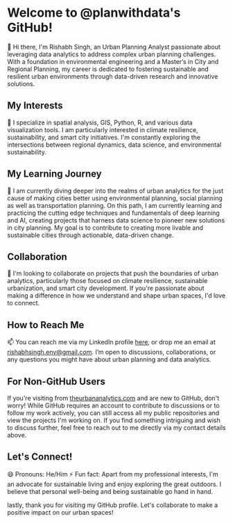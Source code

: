 # Welcome to @planwithdata's GitHub!

👋 Hi there, I'm Rishabh Singh, an Urban Planning Analyst passionate about leveraging data analytics to address complex urban planning challenges. With a foundation in environmental engineering and a Master’s in City and Regional Planning, my career is dedicated to fostering sustainable and resilient urban environments through data-driven research and innovative solutions.

## My Interests
👀 I specialize in spatial analysis, GIS, Python, R, and various data visualization tools. I am particularly interested in climate resilience, sustainability, and smart city initiatives. I'm constantly exploring the intersections between regional dynamics, data science, and environmental sustainability.

## My Learning Journey
🌱 I am currently diving deeper into the realms of urban analytics for the just cause of making cities better using environmental planning, social planning as well as transportation planning. On this path, I am currently learning and practicing the cutting edge techniques and fundamentals of deep learning and AI, creating projects that harness data science to pioneer new solutions in city planning. My goal is to contribute to creating more livable and sustainable cities through actionable, data-driven change.

## Collaboration
💞️ I'm looking to collaborate on projects that push the boundaries of urban analytics, particularly those focused on climate resilience, sustainable urbanization, and smart city development. If you're passionate about making a difference in how we understand and shape urban spaces, I'd love to connect.

## How to Reach Me
📫 You can reach me via my LinkedIn profile [here](www.linkedin.com/in/rishabhsingh9512), or drop me an email at rishabhsingh.env@gmail.com. I’m open to discussions, collaborations, or any questions you might have about urban planning and data analytics.

## For Non-GitHub Users
If you're visiting from [theurbananalytics.com](https://theurbananalytics.com) and are new to GitHub, don't worry! While GitHub requires an account to contribute to discussions or to follow my work actively, you can still access all my public repositories and view the projects I'm working on. If you find something intriguing and wish to discuss further, feel free to reach out to me directly via my contact details above.

## Let's Connect!
😄 Pronouns: He/Him
⚡ Fun fact: Apart from my professional interests, I'm an advocate for sustainable living and enjoy exploring the great outdoors. I believe that personal well-being and being sustainable go hand in hand.

lastly, thank you for visiting my GitHub profile. Let's collaborate to make a positive impact on our urban spaces!
